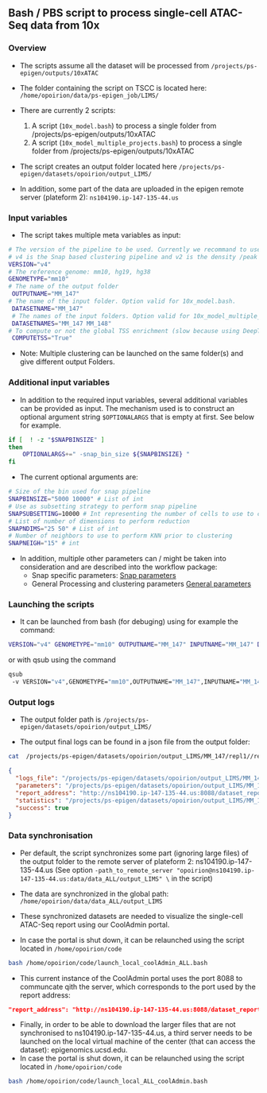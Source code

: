 ## Bash / PBS script to process single-cell ATAC-Seq data from 10x

### Overview
* The scripts assume all the dataset will be processed from `/projects/ps-epigen/outputs/10xATAC`
* The folder containing the script on TSCC is located here: `/home/opoirion/data/ps-epigen_job/LIMS/`
* There are currently 2 scripts:
  1. A script (`10x_model.bash`) to process a single folder from /projects/ps-epigen/outputs/10xATAC
  2. A script (`10x_model_multiple_projects.bash`) to process a single folder from /projects/ps-epigen/outputs/10xATAC

* The script creates an output folder located here `/projects/ps-epigen/datasets/opoirion/output_LIMS/`
* In addition, some part of the data are uploaded in the epigen remote server (plateform 2): `ns104190.ip-147-135-44.us`


### Input variables
* The script takes multiple meta variables as input:
```bash
# The version of the pipeline to be used. Currently we recommand to use only 2 versions.
# v4 is the Snap based clustering pipeline and v2 is the density /peak based clustering pipeline
VERSION="v4"
# The reference genome: mm10, hg19, hg38
GENOMETYPE="mm10"
# The name of the output folder
 OUTPUTNAME="MM_147"
# The name of the input folder. Option valid for 10x_model.bash.
 DATASETNAME="MM_147"
 # The names of the input folders. Option valid for 10x_model_multiple_projects.bash.
 DATASETNAMES="MM_147 MM_148"
# To compute or not the global TSS enrichment (slow because using DeepTools)
 COMPUTETSS="True"
```
* Note: Multiple clustering can be launched on the same folder(s) and give different output Folders.

### Additional input variables

* In addition to the required input variables, several additional variables can be provided as input. The mechanism used is to construct an optional argument string `$OPTIONALARGS` that is empty at first. See below for example.

```bash
if [  ! -z "$SNAPBINSIZE" ]
then
    OPTIONALARGS+=" -snap_bin_size ${SNAPBINSIZE} "
fi
```

* The current optional arguments are:

```bash
# Size of the bin used for snap pipeline
SNAPBINSIZE="5000 10000" # List of int
# Use as subsetting strategy to perform snap pipeline
SNAPSUBSETTING=10000 # Int representing the number of cells to use to create the ref map
# List of number of dimensions to perform reduction
SNAPNDIMS="25 50" # List of int
# Number of neighbors to use to perform KNN prior to clustering
SNAPNEIGH="15" # int
```

* In addition, multiple other parameters can / might be taken into consideration and are described into the workflow package:
  * Snap specific parameters: [Snap parameters](https://gitlab.com/Grouumf/snATAC/blob/master/snATAC_pipeline/arg_parser_snap.py)
  * General Processing and clustering parameters [General parameters](https://gitlab.com/Grouumf/snATAC/blob/master/snATAC_pipeline/arg_parser.py)


### Launching the scripts
* It can be launched from bash (for debuging) using for example the command:

```bash
VERSION="v4" GENOMETYPE="mm10" OUTPUTNAME="MM_147" INPUTNAME="MM_147" DATASETNAME="MM_147" bash ~/data/ps-epigen_job/LIMS/10x_model.bash
```
or with qsub using the command

```bash
qsub
 -v VERSION="v4",GENOMETYPE="mm10",OUTPUTNAME="MM_147",INPUTNAME="MM_147",DATASETNAME="MM_147"  ~/data/ps-epigen_job/LIMS/10x_model.bash
```

### Output logs
* The output folder path is `/projects/ps-epigen/datasets/opoirion/output_LIMS/`

* The output final logs can be found in a json file from the output folder:

```bash
cat  /projects/ps-epigen/datasets/opoirion/output_LIMS/MM_147/repl1//repl1_MM_147_final_logs.json
```

```json
{
  "logs_file": "/projects/ps-epigen/datasets/opoirion/output_LIMS/MM_147/repl1//repl1_MM_147_pipeline.log",
  "parameters": "/projects/ps-epigen/datasets/opoirion/output_LIMS/MM_147/repl1//pipeline_params.log",
  "report_address": "http://ns104190.ip-147-135-44.us:8088/dataset_report?dataset_name=MM_147&output_folder_name=output_LIMS&token=4bd4a5eea3609cab5994eda21ae4f7b5",
  "statistics": "/projects/ps-epigen/datasets/opoirion/output_LIMS/MM_147/repl1//repl1_MM_147_project_statistics.json",
  "success": true
}
```

### Data synchronisation
* Per default, the script synchronizes some part (ignoring large files) of the output folder to the remote server of plateform 2: ns104190.ip-147-135-44.us (See option `-path_to_remote_server "opoirion@ns104190.ip-147-135-44.us:data/data_ALL/output_LIMS" \` in the script)

* The data are synchronized in the global path: `/home/opoirion/data/data_ALL/output_LIMS`
* These synchronized datasets are needed to visualize the single-cell ATAC-Seq report using our CoolAdmin portal.
* In case the portal is shut down, it can be relaunched using the script located in `/home/opoirion/code`

```bash
bash /home/opoirion/code/launch_local_coolAdmin_ALL.bash
```

* This current instance of the CoolAdmin portal uses the port 8088 to communcate qith the server, which corresponds to the port used by the report address:

```json
"report_address": "http://ns104190.ip-147-135-44.us:8088/dataset_report?dataset_name=MM_147&output_folder_name=output_LIMS&token=4bd4a5eea3609cab5994eda21ae4f7b5"
```

* Finally, in order to be able to download the larger files that are not synchronised to ns104190.ip-147-135-44.us, a third server needs to be launched on the local virtual machine of the center (that can access the dataset): epigenomics.ucsd.edu.
* In case the portal is shut down, it can be relaunched using the script located in `/home/opoirion/code`

```bash
bash /home/opoirion/code/launch_local_ALL_coolAdmin.bash
```